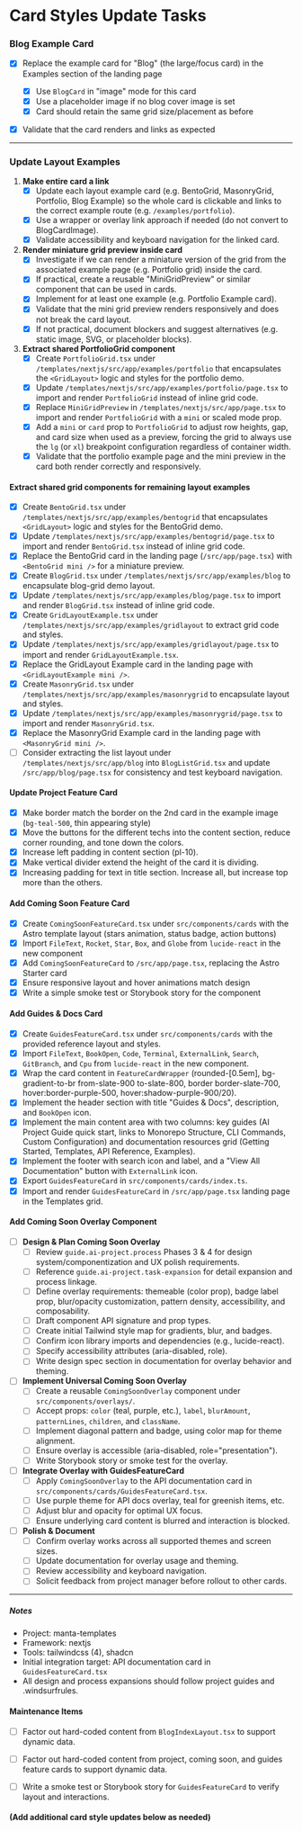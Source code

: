 # Card Styles Update Tasks

### Blog Example Card
- [x] Replace the example card for "Blog" (the large/focus card) in the Examples section of the landing page
  - [x] Use `BlogCard` in "image" mode for this card
  - [x] Use a placeholder image if no blog cover image is set
  - [x] Card should retain the same grid size/placement as before
- [x] Validate that the card renders and links as expected


---

### Update Layout Examples

1. **Make entire card a link**
   - [x] Update each layout example card (e.g. BentoGrid, MasonryGrid, Portfolio, Blog Example) so the whole card is clickable and links to the correct example route (e.g. `/examples/portfolio`).
   - [x] Use a wrapper or overlay link approach if needed (do not convert to BlogCardImage).
   - [x] Validate accessibility and keyboard navigation for the linked card.

2. **Render miniature grid preview inside card**
   - [x] Investigate if we can render a miniature version of the grid from the associated example page (e.g. Portfolio grid) inside the card.
   - [x] If practical, create a reusable "MiniGridPreview" or similar component that can be used in cards.
   - [x] Implement for at least one example (e.g. Portfolio Example card).
   - [x] Validate that the mini grid preview renders responsively and does not break the card layout.
   - [x] If not practical, document blockers and suggest alternatives (e.g. static image, SVG, or placeholder blocks).

3. **Extract shared PortfolioGrid component**
   - [x] Create `PortfolioGrid.tsx` under `/templates/nextjs/src/app/examples/portfolio` that encapsulates the `<GridLayout>` logic and styles for the portfolio demo.
   - [x] Update `/templates/nextjs/src/app/examples/portfolio/page.tsx` to import and render `PortfolioGrid` instead of inline grid code.
   - [x] Replace `MiniGridPreview` in `/templates/nextjs/src/app/page.tsx` to import and render `PortfolioGrid` with a `mini` or scaled mode prop.
   - [x] Add a `mini` or `card` prop to `PortfolioGrid` to adjust row heights, gap, and card size when used as a preview, forcing the grid to always use the `lg` (or `xl`) breakpoint configuration regardless of container width.
   - [x] Validate that the portfolio example page and the mini preview in the card both render correctly and responsively.

#### Extract shared grid components for remaining layout examples
   - [x] Create `BentoGrid.tsx` under `/templates/nextjs/src/app/examples/bentogrid` that encapsulates `<GridLayout>` logic and styles for the BentoGrid demo.
   - [x] Update `/templates/nextjs/src/app/examples/bentogrid/page.tsx` to import and render `BentoGrid.tsx` instead of inline grid code.
   - [x] Replace the BentoGrid card in the landing page (`/src/app/page.tsx`) with `<BentoGrid mini />` for a miniature preview.
   - [x] Create `BlogGrid.tsx` under `/templates/nextjs/src/app/examples/blog` to encapsulate blog-grid demo layout.
   - [x] Update `/templates/nextjs/src/app/examples/blog/page.tsx` to import and render `BlogGrid.tsx` instead of inline grid code.
   - [x] Create `GridLayoutExample.tsx` under `/templates/nextjs/src/app/examples/gridlayout` to extract grid code and styles.
   - [x] Update `/templates/nextjs/src/app/examples/gridlayout/page.tsx` to import and render `GridLayoutExample.tsx`.
   - [x] Replace the GridLayout Example card in the landing page with `<GridLayoutExample mini />`.
   - [x] Create `MasonryGrid.tsx` under `/templates/nextjs/src/app/examples/masonrygrid` to encapsulate layout and styles.
   - [x] Update `/templates/nextjs/src/app/examples/masonrygrid/page.tsx` to import and render `MasonryGrid.tsx`.
   - [x] Replace the MasonryGrid Example card in the landing page with `<MasonryGrid mini />`.
   - [ ] Consider extracting the list layout under `/templates/nextjs/src/app/blog` into `BlogListGrid.tsx` and update `/src/app/blog/page.tsx` for consistency and test keyboard navigation.

#### Update Project Feature Card

- [x] Make border match the border on the 2nd card in the example image (`bg-teal-500`, thin appearing style)
- [x] Move the buttons for the different techs into the content section, reduce corner rounding, and tone down the colors.
- [x] Increase left padding in content section (pl-10).
- [x] Make vertical divider extend the height of the card it is dividing.
- [x] Increasing padding for text in title section.  Increase all, but increase top more than the others.

#### Add Coming Soon Feature Card

- [x] Create `ComingSoonFeatureCard.tsx` under `src/components/cards` with the Astro template layout (stars animation, status badge, action buttons)
- [x] Import `FileText`, `Rocket`, `Star`, `Box`, and `Globe` from `lucide-react` in the new component
- [x] Add `ComingSoonFeatureCard` to `/src/app/page.tsx`, replacing the Astro Starter card
- [x] Ensure responsive layout and hover animations match design
- [x] Write a simple smoke test or Storybook story for the component

#### Add Guides & Docs Card
- [x] Create `GuidesFeatureCard.tsx` under `src/components/cards` with the provided reference layout and styles.
- [x] Import `FileText`, `BookOpen`, `Code`, `Terminal`, `ExternalLink`, `Search`, `GitBranch`, and `Cpu` from `lucide-react` in the new component.
- [x] Wrap the card content in `FeatureCardWrapper` (rounded-[0.5em], bg-gradient-to-br from-slate-900 to-slate-800, border border-slate-700, hover:border-purple-500, hover:shadow-purple-900/20).
- [x] Implement the header section with title "Guides & Docs", description, and `BookOpen` icon.
- [x] Implement the main content area with two columns: key guides (AI Project Guide quick start, links to Monorepo Structure, CLI Commands, Custom Configuration) and documentation resources grid (Getting Started, Templates, API Reference, Examples).
- [x] Implement the footer with search icon and label, and a "View All Documentation" button with `ExternalLink` icon.
- [x] Export `GuidesFeatureCard` in `src/components/cards/index.ts`.
- [x] Import and render `GuidesFeatureCard` in `/src/app/page.tsx` landing page in the Templates grid.

#### Add Coming Soon Overlay Component

- [ ] **Design & Plan Coming Soon Overlay**
  - [ ] Review `guide.ai-project.process` Phases 3 & 4 for design system/componentization and UX polish requirements.
  - [ ] Reference `guide.ai-project.task-expansion` for detail expansion and process linkage.
  - [ ] Define overlay requirements: themeable (color prop), badge label prop, blur/opacity customization, pattern density, accessibility, and composability.
  - [ ] Draft component API signature and prop types.
  - [ ] Create initial Tailwind style map for gradients, blur, and badges.
  - [ ] Confirm icon library imports and dependencies (e.g., lucide-react).
  - [ ] Specify accessibility attributes (aria-disabled, role).
  - [ ] Write design spec section in documentation for overlay behavior and theming.

- [ ] **Implement Universal Coming Soon Overlay**
  - [ ] Create a reusable `ComingSoonOverlay` component under `src/components/overlays/`.
  - [ ] Accept props: `color` (teal, purple, etc.), `label`, `blurAmount`, `patternLines`, `children`, and `className`.
  - [ ] Implement diagonal pattern and badge, using color map for theme alignment.
  - [ ] Ensure overlay is accessible (aria-disabled, role="presentation").
  - [ ] Write Storybook story or smoke test for the overlay.

- [ ] **Integrate Overlay with GuidesFeatureCard**
  - [ ] Apply `ComingSoonOverlay` to the API documentation card in `src/components/cards/GuidesFeatureCard.tsx`.
  - [ ] Use purple theme for API docs overlay, teal for greenish items, etc.
  - [ ] Adjust blur and opacity for optimal UX focus.
  - [ ] Ensure underlying card content is blurred and interaction is blocked.

- [ ] **Polish & Document**
  - [ ] Confirm overlay works across all supported themes and screen sizes.
  - [ ] Update documentation for overlay usage and theming.
  - [ ] Review accessibility and keyboard navigation.
  - [ ] Solicit feedback from project manager before rollout to other cards.

---

##### Notes

- Project: manta-templates
- Framework: nextjs
- Tools: tailwindcss (4), shadcn
- Initial integration target: API documentation card in `GuidesFeatureCard.tsx`
- All design and process expansions should follow project guides and .windsurfrules.

#### Maintenance Items
- [ ] Factor out hard-coded content from `BlogIndexLayout.tsx` to support dynamic data.
- [ ] Factor out hard-coded content from project, coming soon, and guides feature cards to support dynamic data.
- [ ] Write a smoke test or Storybook story for `GuidesFeatureCard` to verify layout and interactions.


#### (Add additional card style updates below as needed)

